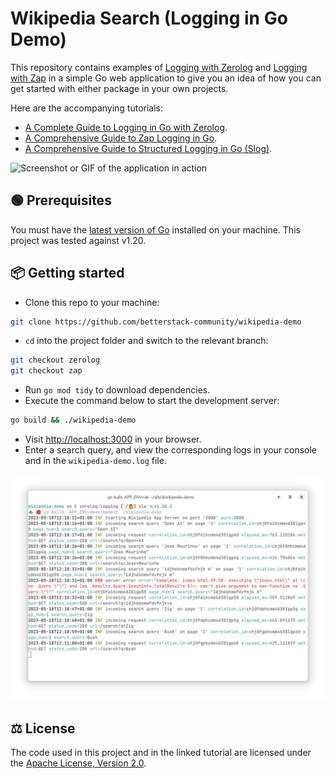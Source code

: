 # Wikipedia Search (Logging in Go Demo)

This repository contains examples of
[Logging with Zerolog](https://github.com/betterstack-community/wikipedia-demo/tree/zerolog)
and
[Logging with Zap](https://github.com/betterstack-community/wikipedia-demo/tree/zap)
in a simple Go web application to give you an idea of how you can get started
with either package in your own projects.

Here are the accompanying tutorials:

- [A Complete Guide to Logging in Go with Zerolog](https://betterstack.com/community/guides/logging/zerolog/).
- [A Comprehensive Guide to Zap Logging in Go](https://betterstack.com/community/guides/logging/zerolog/).
- [A Comprehensive Guide to Structured Logging in Go (Slog)](https://betterstack.com/community/guides/logging/logging-in-go/).

![Screenshot or GIF of the application in action](screenshot.png)

## 🟢 Prerequisites

You must have the [latest version of Go](https://go.dev/doc/install) installed
on your machine. This project was tested against v1.20.

## 📦 Getting started

- Clone this repo to your machine:

```bash
git clone https://github.com/betterstack-community/wikipedia-demo
```

- `cd` into the project folder and switch to the relevant branch:

```bash
git checkout zerolog
git checkout zap
```

- Run `go mod tidy` to download dependencies.
- Execute the command below to start the development server:

```bash
go build && ./wikipedia-demo
```

- Visit [http://localhost:3000](http://localhost:3000) in your browser.
- Enter a search query, and view the corresponding logs in your console and in
  the `wikipedia-demo.log` file.

![Application Logs](logs.png)

## ⚖ License

The code used in this project and in the linked tutorial are licensed under the
[Apache License, Version 2.0](LICENSE).
